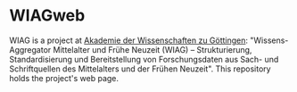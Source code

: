 # WIAGweb
WIAG is a project at [Akademie der Wissenschaften zu Göttingen](https://adw-goe.de/): 
"Wissens-Aggregator Mittelalter und Frühe Neuzeit (WIAG) – Strukturierung, Standardisierung und Bereitstellung von 
Forschungsdaten aus Sach- und Schriftquellen des Mittelalters und der Frühen Neuzeit". This repository holds the project's web page.
